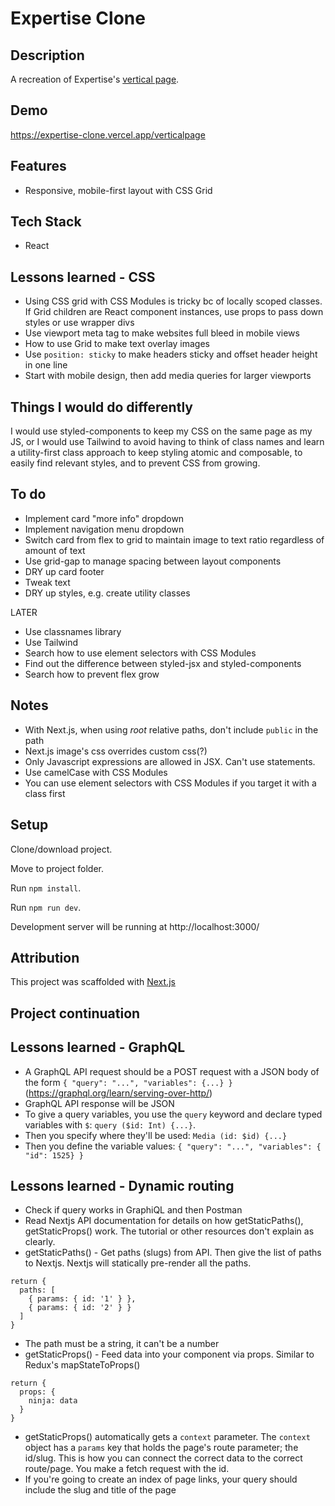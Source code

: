 # Expertise Clone

## Description

A recreation of Expertise's [vertical page](https://www.expertise.com/ca/los-angeles/plumbing).

## Demo

https://expertise-clone.vercel.app/verticalpage

## Features

- Responsive, mobile-first layout with CSS Grid

## Tech Stack

- React

## Lessons learned - CSS

- Using CSS grid with CSS Modules is tricky bc of locally scoped classes. If Grid children are React component instances, use props to pass down styles or use wrapper divs
- Use viewport meta tag to make websites full bleed in mobile views
- How to use Grid to make text overlay images
- Use `position: sticky` to make headers sticky and offset header height in one line
- Start with mobile design, then add media queries for larger viewports

## Things I would do differently

I would use styled-components to keep my CSS on the same page as my JS, or
I would use Tailwind to avoid having to think of class names and learn a utility-first class approach to keep styling atomic and composable, to easily find relevant styles, and to prevent CSS from growing.

## To do

- Implement card "more info" dropdown
- Implement navigation menu dropdown
- Switch card from flex to grid to maintain image to text ratio regardless of amount of text
- Use grid-gap to manage spacing between layout components
- DRY up card footer
- Tweak text
- DRY up styles, e.g. create utility classes

LATER

- Use classnames library
- Use Tailwind
- Search how to use element selectors with CSS Modules
- Find out the difference between styled-jsx and styled-components
- Search how to prevent flex grow

## Notes

- With Next.js, when using _root_ relative paths, don't include `public` in the path
- Next.js image's css overrides custom css(?)
- Only Javascript expressions are allowed in JSX. Can't use statements.
- Use camelCase with CSS Modules
- You can use element selectors with CSS Modules if you target it with a class first

## Setup

Clone/download project.

Move to project folder.

Run `npm install`.

Run `npm run dev`.

Development server will be running at http://localhost:3000/

## Attribution

This project was scaffolded with [Next.js](https://github.com/vercel/next.js/tree/master/examples/layout-component)

## Project continuation

## Lessons learned - GraphQL

- A GraphQL API request should be a POST request with a JSON body of the form `{ "query": "...", "variables": {...} }` (https://graphql.org/learn/serving-over-http/)
- GraphQL API response will be JSON
- To give a query variables, you use the `query` keyword and declare typed variables with `$`: `query ($id: Int) {...}`.
- Then you specify where they'll be used: `Media (id: $id) {...}`
- Then you define the variable values: `{ "query": "...", "variables": { "id": 1525} }`

## Lessons learned - Dynamic routing

- Check if query works in GraphiQL and then Postman
- Read Nextjs API documentation for details on how getStaticPaths(), getStaticProps() work. The tutorial or other resources don't explain as clearly.
- getStaticPaths() - Get paths (slugs) from API. Then give the list of paths to Nextjs. Nextjs will statically pre-render all the paths.

```
return {
  paths: [
    { params: { id: '1' } },
    { params: { id: '2' } }
  ]
}
```

- The path must be a string, it can't be a number
- getStaticProps() - Feed data into your component via props. Similar to Redux's mapStateToProps()

```
return {
  props: {
    ninja: data
  }
}
```

- getStaticProps() automatically gets a `context` parameter. The `context` object has a `params` key that holds the page's route parameter; the id/slug. This is how you can connect the correct data to the correct route/page. You make a fetch request with the id.
- If you're going to create an index of page links, your query should include the slug and title of the page

